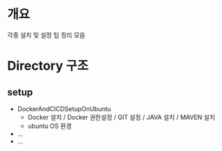 # 개요
각종 설치 및 설정 팁 정리 모음

# Directory 구조
## setup
- DockerAndCICDSetupOnUbuntu
  - Docker 설치 / Docker 권한설정 / GIT 설정 / JAVA 설치 / MAVEN 설치
  - ubuntu OS 환경
- ...
- ...

